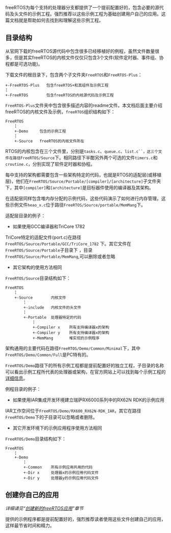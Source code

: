 freeRTOS为每个支持的处理器分支都提供了一个提前配置好的，包含必要的源代码及头文件的示例工程。强烈推荐以这些示例工程为基础创建用户自己的应用。这篇文档就是帮助如何去找到和理解这些示例工程。

## 目录结构
从官网下载的freeRTOS源代码中包含很多已经移植好的例程，虽然文件数量很多，但是其实freeRTOS的内核文件仅仅只包含3个文件(软件定时器、事件组、协程都是可选功能)。

下载文件的根目录下，包含两个子文件夹`FreeRTOS`和`FreeRTOS-Plus`：

```
+-FreeRTOS-Plus   包含freeRTOS+和其组件及示例工程
¦
+-FreeRTOS        包含freeRTOS的内核源代码及示例工程
```

`FreeRTOS-Plus`文件夹中包含很多描述内容的readme文件。本文档后面主要介绍freeRTOS的内核文件及示例，`freeRTOS`组织结构如下：

```
FreeRTOS
    ¦
    +-Demo     包含的示例工程
    ¦
    +-Source   freeRTOS的内核文件所在
```

RTOS的内核包含在三个文件里，分别是`tasks.c`、`queue.c`、`list.c``，这三个文件在路径FreeRTOS/Source`下。相同路径下半酣另外两个可选的文件`timers.c`和`croutine.c`，分别实现了软件定时器和协程。

每中支持的架构都需要包含一些架构特定的代码，也就是RTOS的适配层(或移植层)，他们在`FreeRTOS/Source/Portable/[compiler]/[architecture]`子文件夹下，其中`[compiler]`和`[architecture]`是目标器件使用的编译器及其架构。

在适配层同样包含堆内存分配的示例代码，这些代码演示了如何进行内存管理。这些示例文件`heao_x.c`位于路径`FreeRTOS/Source/portable/MemMang`下。

适配层目录的例子：

- 如果使用GCC编译器和TriCore 1782 

TriCore特定的适配文件(port.c)在路径`FreeRTOS/Source/Portable/GCC/TriCore_1782` 下。其它文件在`FreeRTOS/Source/Portable`子目录下 ，目录`FreeRTOS/Source/Portable/MemMang`,可以删除或者忽略

- 其它架构的使用方法相同

`FreeRTOS/Source`目录结构如下：

```
FreeRTOS
    ¦
    +-Source        内核文件
        ¦
        +-include   内核文件的头文件
        ¦
        +-Portable  处理器特定的代码
            ¦
            +-Compiler x    所有支持编译器x的架构
            +-Compiler y    所有支持编译器x的架构
            +-MemMang       堆实现的示例程序
```            

架构通用的主要代码在路径`FreeRTOS/Demo/Common/Minimal`下，其中`FreeRTOS/Demo/Common/Full`是PC特有的。

`FreeRTOS/Demo`路径下的所有示例工程都是提前配置好的独立工程，子目录的名称可以看出示例工程所代表的处理器或架构，在官方网站上可以找到每个示例工程的[详细信息](http://www.freertos.org/a00090.html)。

例程目录的例子：

- 如果使用IAR集成开发环境建立瑞萨RX6000系列中的RX62N RDK的示例应用

IAR工作空间位于`FreeRTOS/Demo/RX600_RX62N-RDK_IAR`，其它在路径`FreeRTOS/Demo`下的子目录可以忽略或者删除。

- 其它开发环境下的示例应用程序使用方法相同

`FreeRTOS/Demo`目录结构如下：

```
FreeRTOS
    ¦
    +-Demo
        ¦
        +-Common    所有示例应用共用的代码
        +-Dir x     处理器x的示例应用代码文件
        +-Dir y     处理器y的示例应用代码文件
```

## 创建你自己的应用

*详细请见“[创建新的freeRTOS应用]()”章节*

提供的示例程序都是提前配置好的，强烈推荐读者使用这些文件创建自己的应用，这样最节省时间和精力。